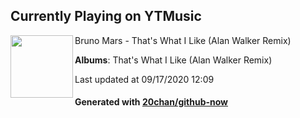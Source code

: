 ## Currently Playing on YTMusic

[<img align="left" width="100" src="https://lh3.googleusercontent.com/O9RupjPIjgjwrWO7FbhXuEJi-aE7TQ92A0WRPxWv435g0W23qqjwyY4NV9zNy7-DYcbNyYM5UKXqBJlV">](https://music.youtube.com/channel/UCZn4r7heNOPY-C43YIywnVA)

Bruno Mars - That's What I Like (Alan Walker Remix)

**Albums**: That's What I Like (Alan Walker Remix)

Last updated at 09/17/2020 12:09

#### Generated with [20chan/github-now](https://github.com/20chan/github-now)


<!--
**20chan/20chan** is a ✨ _special_ ✨ repository because its `README.md` (this file) appears on your GitHub profile.

Here are some ideas to get you started:

- 🔭 I’m currently working on ...
- 🌱 I’m currently learning ...
- 👯 I’m looking to collaborate on ...
- 🤔 I’m looking for help with ...
- 💬 Ask me about ...
- 📫 How to reach me: ...
- 😄 Pronouns: ...
- ⚡ Fun fact: ...
-->
